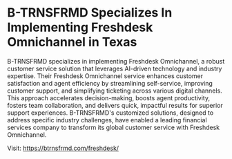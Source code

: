 # B-TRNSFRMD Specializes In Implementing Freshdesk Omnichannel in Texas

B-TRNSFRMD specializes in implementing Freshdesk Omnichannel, a robust customer service solution that leverages AI-driven technology and industry expertise. Their Freshdesk Omnichannel service enhances customer satisfaction and agent efficiency by streamlining self-service, improving customer support, and simplifying ticketing across various digital channels. This approach accelerates decision-making, boosts agent productivity, fosters team collaboration, and delivers quick, impactful results for superior support experiences. B-TRNSFRMD's customized solutions, designed to address specific industry challenges, have enabled a leading financial services company to transform its global customer service with Freshdesk Omnichannel.

Visit: https://btrnsfrmd.com/freshdesk/
